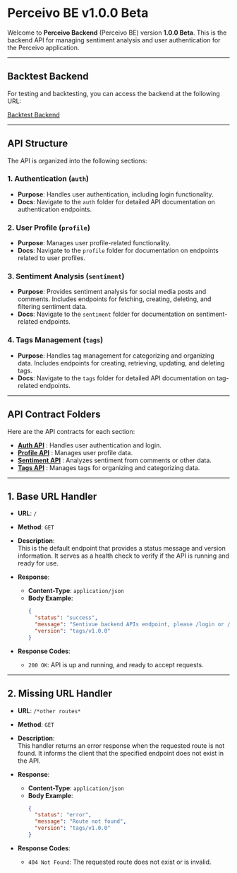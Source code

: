 # Perceivo BE v1.0.0 Beta

Welcome to **Perceivo Backend** (Perceivo BE) version **1.0.0 Beta**. This is the backend API for managing sentiment analysis and user authentication for the Perceivo application.

---

## Backtest Backend

For testing and backtesting, you can access the backend at the following URL:

[Backtest Backend](https://sentivuebe1-6dh6x3vy.b4a.run/dev)

---

## API Structure

The API is organized into the following sections:

### 1. **Authentication (`auth`)**

- **Purpose**: Handles user authentication, including login functionality.
- **Docs**: Navigate to the `auth` folder for detailed API documentation on authentication endpoints.

### 2. **User Profile (`profile`)**

- **Purpose**: Manages user profile-related functionality.
- **Docs**: Navigate to the `profile` folder for documentation on endpoints related to user profiles.

### 3. **Sentiment Analysis (`sentiment`)**

- **Purpose**: Provides sentiment analysis for social media posts and comments. Includes endpoints for fetching, creating, deleting, and filtering sentiment data.
- **Docs**: Navigate to the `sentiment` folder for documentation on sentiment-related endpoints.

### 4. **Tags Management (`tags`)**

- **Purpose**: Handles tag management for categorizing and organizing data. Includes endpoints for creating, retrieving, updating, and deleting tags.
- **Docs**: Navigate to the `tags` folder for detailed API documentation on tag-related endpoints.

---

## API Contract Folders

Here are the API contracts for each section:

- **[Auth API](./APIContract/Auth/README.md)** : Handles user authentication and login.
- **[Profile API](./APIContract/Profile/README.md)** : Manages user profile data.
- **[Sentiment API](./APIContract/Sentiment/README.md)** : Analyzes sentiment from comments or other data.
- **[Tags API](./APIContract/Tags/README.md)** : Manages tags for organizing and categorizing data.

---

## 1. **Base URL Handler**

- **URL**: `/`
- **Method**: `GET`
- **Description**:  
  This is the default endpoint that provides a status message and version information. It serves as a health check to verify if the API is running and ready for use.

- **Response**:

  - **Content-Type**: `application/json`
  - **Body Example**:
    ```json
    {
      "status": "success",
      "message": "Sentivue backend APIs endpoint, please /login or /register first to use the APIs",
      "version": "tags/v1.0.0"
    }
    ```

- **Response Codes**:
  - `200 OK`: API is up and running, and ready to accept requests.

---

## 2. **Missing URL Handler**

- **URL**: `/*other routes*`
- **Method**: `GET`
- **Description**:  
  This handler returns an error response when the requested route is not found. It informs the client that the specified endpoint does not exist in the API.

- **Response**:

  - **Content-Type**: `application/json`
  - **Body Example**:
    ```json
    {
      "status": "error",
      "message": "Route not found",
      "version": "tags/v1.0.0"
    }
    ```

- **Response Codes**:
  - `404 Not Found`: The requested route does not exist or is invalid.
